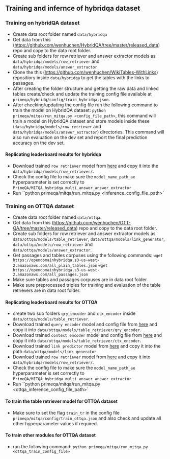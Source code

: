 ## Training and infernce of hybridqa dataset

### Training on hybridQA dataset
- Create data root folder named `data/hybridqa`
- Get data from this (https://github.com/wenhuchen/HybridQA/tree/master/released_data) repo and copy to the data root folder.
- Create sub folders for row retriever and answer extractor models as `data/hybridqa/models/row_retriever` and `data/hybridqa/models/answer_extractor`
- Clone the this (https://github.com/wenhuchen/WikiTables-WithLinks) repositiory inside `data/hybridqa` to get the tables with the links to passages.
- After creating the folder structure and getting the raw data and linked tables create/check and update the training config file available at `primeqa/hybridq/config/train_hybridqa.json`.
- After checking/updating the config file run the following command to train the model on HybridQA dataset:
`python primeqa/mitqa/run_mitqa.py <config_file_path>`, this command will train a model on HybridQA dataset and store models inside these (`data/hybridqa/models/row_retriever` and `data/hybridqa/models/answer_extractor`) directories. This command will also run evaluation on the dev set and report the final prediction accuracy on the dev set.

#### Replicating leaderboard results for hybridqa
- Download trained `row retriever` model from [here](https://huggingface.co/PrimeQA/MITQA_hybridqa_row_retriever/resolve/main/row_retriever.bin) and copy it into the `data/hybridqa/models/row_retriever/`.
- Check the config file to make sure the `model_name_path_ae` hyperparameter is set correctly to `PrimeQA/MITQA_hybridqa_multi_answer_answer_extractor`
- Run ``python primeqa/mitqa/run_mitqa.py <inference_config_file_path>`

### Training on OTTQA dataset

- Create data root folder named `data/ottqa`.
- Get data from this (https://github.com/wenhuchen/OTT-QA/tree/master/released_data) repo and copy to the data root folder.
- Create sub folders for row retriever and answer extractor models as `data/ottqa/models/table_retriever`, `data/ottqa/models/link_generator`, `data/ottqa/models/row_retriever` and `data/ottqa/models/answer_extractor`.
- Get passages and tables corpuses using the following commands:
`wget https://opendomainhybridqa.s3-us-west-2.amazonaws.com/all_plain_tables.json`
`wget https://opendomainhybridqa.s3-us-west-2.amazonaws.com/all_passages.json`
- Make sure tables and passages corpuses are in data root folder.
- Make sure preprocessed triples for training and evaluation of the table retrievers are in data root folder.
#### Replicating leaderboard results for OTTQA
- create two sub folders `qry_encoder` and `ctx_encoder` inside `data/ottqa/models/table_retriever`.
- Download trained `query encoder` model and config file from [here](https://huggingface.co/PrimeQA/MITQA_OTTQA_DPR_Table_Retriever_Query_Encoder/tree/main) and copy it into `data/ottqa/models/table_retriever/qry_encoder`.
- Download trained `context encoder` model and config file from [here](https://huggingface.co/PrimeQA/MITQA_OTTQA_DPR_Table_Retriever_Context_Encoder/tree/main) and copy it into `data/ottqa/models/table_retriever/ctx_encoder`.
- Download trained `link predictor` model from [here](https://huggingface.co/PrimeQA/MITQA_OTTQA_Link_Predictor/resolve/main/model-ep9.pt) and copy it into the path `data/ottqa/models/link_generator`
- Download trained `row retriever` model from [here](https://huggingface.co/PrimeQA/MITQA_hybridqa_row_retriever/resolve/main/row_retriever.bin) and copy it into `data/hybridqa/models/row_retriever/`.
- Check the config file to make sure the `model_name_path_ae` hyperparameter is set correctly to `PrimeQA/MITQA_hybridqa_multi_answer_answer_extractor`
- Run ``python primeqa/mitqa/run_mitqa.py <ottqa_inference_config_file_path>`

#### To train the table retriever model for OTTQA dataset
- Make sure to set the flag `train_tr` in the config file `primeqa/mitqa/config/train_ottqa.json` and also check and update all other hyperparameter values if required.
#### To train other modules for OTTQA dataset
- run the following command:
`python primeqa/mitqa/run_mitqa.py <ottqa_train_config_file>`




